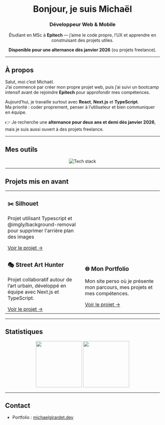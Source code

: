 
<div align="center">

  <h1>Bonjour, je suis Michaël</h1>
  <h3>Développeur Web & Mobile</h3>

  <p>
    Étudiant en MSc à <b>Epitech</b> — j’aime le code propre, l’UX
    et apprendre en construisant des projets utiles.
  </p>

  <p>
    <b>Disponible pour une alternance dès janvier 2026</b>
    (ou projets freelance).
  </p>

</div>


---

## À propos
Salut, moi c’est Michaël.  
J’ai commencé par créer mon propre projet web, puis j’ai suivi un bootcamp intensif avant de rejoindre **Epitech** pour approfondir mes compétences.  

Aujourd’hui, je travaille surtout avec **React**, **Next.js** et **TypeScript**.  
Ma priorité : coder proprement, penser à l’utilisateur et bien communiquer en équipe.  

👉 Je recherche une **alternance pour deux ans et demi dès janvier 2026**, mais je suis aussi ouvert à des projets freelance.

---

## Mes outils
<p align="center">
  <img src="https://skillicons.dev/icons?i=react,nextjs,ts,js,tailwind,nodejs,express,mysql,figma,notion,git,github" alt="Tech stack" />
</p>

---

## Projets mis en avant
<table>
  <tr>
    <td width="50%">
      <h3>✂️ Silhouet</h3>
      <p>Projet utilisant Typescript et @imgly/background-removal pour supprimer l'arrière plan des images</p>
      <a href="https://github.com/michaelgirardet/silhouet">Voir le projet →</a>
    </td>
  </tr>
  <tr>
    <td width="50%">
      <h3>🎭 Street Art Hunter</h3>
      <p>Projet collaboratif autour de l’art urbain, développé en équipe avec Next.js et TypeScript.</p>
      <a href="https://github.com/WildCodeSchool-2024-09/js-lyon-2024-09-P3-Street-Art-Hunter">Voir le projet →</a>
    </td>
    <td width="50%">
      <h3>🌐 Mon Portfolio</h3>
      <p>Mon site perso où je présente mon parcours, mes projets et mes compétences.</p>
      <a href="https://michaelgirardet.dev">Voir le projet →</a>
    </td>
  </tr>
</table>

---

## Statistiques
<p align="center">
  <img src="https://github-readme-stats.vercel.app/api?username=michaelgirardet&show_icons=true&theme=transparent" height="150" />
  <img src="https://github-readme-stats.vercel.app/api/top-langs/?username=michaelgirardet&layout=compact&theme=transparent" height="150" />
</p>

---

## Contact
- Portfolio : [michaelgirardet.dev](https://michaelgirardet.dev)  
